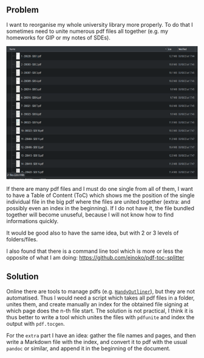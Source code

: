 ## Problem

I want to reorganise my whole university library more properly. To do that I sometimes need to unite numerous pdf files all together (e.g. my homeworks for GIP or my notes of SDEs). 

<img src="./images/notes-SDEs.png" alt="Example: this is the folder of the official SDEs notes of the course." height="350">

If there are many pdf files and I must do one single from all of them, I want to have a Table of Content (ToC) which shows me the position of the single individual file in the big pdf where the files are united together (extra: and possibly even an index in the beginning). If I do not have it, the file bundled together will become unuseful, because I will not know how to find informations quickly.

It would be good also to have the same idea, but with 2 or 3 levels of folders/files.

I also found that there is a command line tool which is more or less the opposite of what I am doing: https://github.com/einoko/pdf-toc-splitter

## Solution

Online there are tools to manage pdfs (e.g. [`HandyOutliner`](https://handyoutlinerfo.sourceforge.net/)), but they are not automatised. Thus I would need a script which takes all pdf files in a folder, unites them, and create manually an index for the obtained file signing at which page does the n-th file start. The solution is not practical, I think it is thus better to write a tool which unites the files with `pdfunite` and index the output with `pdf.tocgen`. 

For the `extra` part I have an idea: gather the file names and pages, and then write a Markdown file with the index, and convert it to pdf with the usual `pandoc` or similar, and append it in the beginning of the document.

